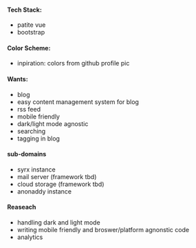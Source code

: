 #### Tech Stack:
* patite vue
* bootstrap

#### Color Scheme:
* inpiration: colors from github profile pic

#### Wants:
* blog
* easy content management system for blog
* rss feed
* mobile friendly
* dark/light mode agnostic
* searching
* tagging in blog

#### sub-domains
* syrx instance
* mail server (framework tbd)
* cloud storage (framework tbd)
* anonaddy instance

#### Reaseach
* handling dark and light mode
* writing mobile friendly and broswer/platform agnonstic code
* analytics

